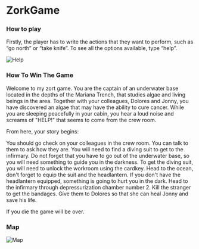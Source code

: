 # ZorkGame

### How to play
Firstly, the player has to write the actions that they want to perform, such as “go north” or “take knife”. To see all the options available, type “help”.

![Help](/ZorkGame/Img/Help.PNG)

### How To Win The Game
Welcome to my zort game. You are the captain of an underwater base located in the depths of the Mariana Trench, that studies algae and living beings in the area. Together with your colleagues, Dolores and Jonny, you have discovered an algae that may have the ability to cure cancer.
While you are sleeping peacefully in your cabin, you hear a loud noise and screams of "HELP!" that seems to come from the crew room.

From here, your story begins:

You should go check on your colleagues in the crew room. You can talk to them to ask how they are.
You will need to find a diving suit to get to the infirmary. Do not forget that you have to go out of the underwater base, so you will need something to guide you in the darkness.
To get the diving suit, you will need to unlock the workroom using the cardkey.
Head to the ocean, don't forget to equip the suit and the headlantern.
If you don't have the headlantern equipped, something is going to hurt you in the dark.
Head to the infirmary through depressurization chamber number 2.
Kill the stranger to get the bandages.
Give them to Dolores so that she can heal Jonny and save his life.

If you die the game will be over.
### Map

![Map](/ZorkGame/Img/Map.jpg)
